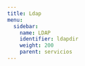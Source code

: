 ```yaml
---
title: Ldap
menu:
  sidebar:
    name: LDAP 
    identifier: ldapdir
    weight: 200
    parent: servicios
---
```


